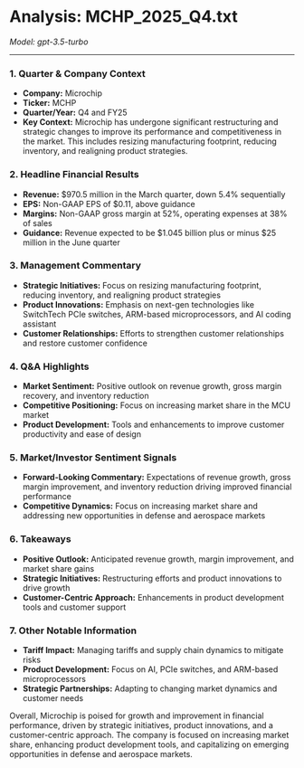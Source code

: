 # Analysis: MCHP_2025_Q4.txt

*Model: gpt-3.5-turbo*

---

### 1. Quarter & Company Context
- **Company:** Microchip
- **Ticker:** MCHP
- **Quarter/Year:** Q4 and FY25
- **Key Context:** Microchip has undergone significant restructuring and strategic changes to improve its performance and competitiveness in the market. This includes resizing manufacturing footprint, reducing inventory, and realigning product strategies.

### 2. Headline Financial Results
- **Revenue:** $970.5 million in the March quarter, down 5.4% sequentially
- **EPS:** Non-GAAP EPS of $0.11, above guidance
- **Margins:** Non-GAAP gross margin at 52%, operating expenses at 38% of sales
- **Guidance:** Revenue expected to be $1.045 billion plus or minus $25 million in the June quarter

### 3. Management Commentary
- **Strategic Initiatives:** Focus on resizing manufacturing footprint, reducing inventory, and realigning product strategies
- **Product Innovations:** Emphasis on next-gen technologies like SwitchTech PCIe switches, ARM-based microprocessors, and AI coding assistant
- **Customer Relationships:** Efforts to strengthen customer relationships and restore customer confidence

### 4. Q&A Highlights
- **Market Sentiment:** Positive outlook on revenue growth, gross margin recovery, and inventory reduction
- **Competitive Positioning:** Focus on increasing market share in the MCU market
- **Product Development:** Tools and enhancements to improve customer productivity and ease of design

### 5. Market/Investor Sentiment Signals
- **Forward-Looking Commentary:** Expectations of revenue growth, gross margin improvement, and inventory reduction driving improved financial performance
- **Competitive Dynamics:** Focus on increasing market share and addressing new opportunities in defense and aerospace markets

### 6. Takeaways
- **Positive Outlook:** Anticipated revenue growth, margin improvement, and market share gains
- **Strategic Initiatives:** Restructuring efforts and product innovations to drive growth
- **Customer-Centric Approach:** Enhancements in product development tools and customer support

### 7. Other Notable Information
- **Tariff Impact:** Managing tariffs and supply chain dynamics to mitigate risks
- **Product Development:** Focus on AI, PCIe switches, and ARM-based microprocessors
- **Strategic Partnerships:** Adapting to changing market dynamics and customer needs

Overall, Microchip is poised for growth and improvement in financial performance, driven by strategic initiatives, product innovations, and a customer-centric approach. The company is focused on increasing market share, enhancing product development tools, and capitalizing on emerging opportunities in defense and aerospace markets.